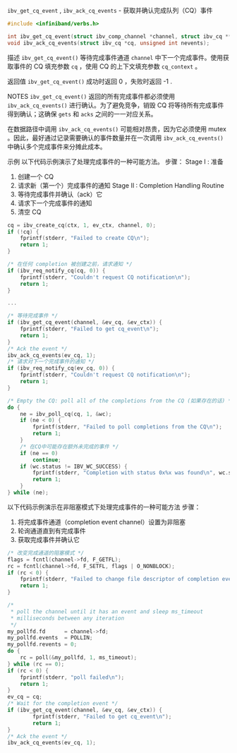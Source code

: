 `ibv_get_cq_event` , `ibv_ack_cq_events` - 获取并确认完成队列（CQ）事件

```c
#include <infiniband/verbs.h>

int ibv_get_cq_event(struct ibv_comp_channel *channel, struct ibv_cq **cq, void **cq_context);
void ibv_ack_cq_events(struct ibv_cq *cq, unsigned int nevents);
```

描述
`ibv_get_cq_event()` 等待完成事件通道 `channel` 中下一个完成事件。使用获取事件的 CQ 填充参数 `cq` ，使用 CQ 的上下文填充参数 `cq_context` 。

返回值
`ibv_get_cq_event()` 成功时返回 0 ，失败时返回 -1 .

NOTES
`ibv_get_cq_event()` 返回的所有完成事件都必须使用 `ibv_ack_cq_events()` 进行确认。为了避免竞争，销毁 CQ 将等待所有完成事件得到确认；这确保 `gets` 和 `acks` 之间的一一对应关系。

在数据路径中调用 `ibv_ack_cq_events()` 可能相对昂贵，因为它必须使用 mutex 。因此，最好通过记录需要确认的事件数量并在一次调用 `ibv_ack_cq_events()` 中确认多个完成事件来分摊此成本。

示例
以下代码示例演示了处理完成事件的一种可能方法。
步骤：
Stage I : 准备
1. 创建一个 CQ
2. 请求新（第一个）完成事件的通知
Stage II : Completion Handling Routine
3. 等待完成事件并确认（ack）它
4. 请求下一个完成事件的通知
5. 清空 CQ

```c
cq = ibv_create_cq(ctx, 1, ev_ctx, channel, 0);
if (!cq) {
    fprintf(stderr, "Failed to create CQ\n");
    return 1;
}

/* 在任何 completion 被创建之前，请求通知 */
if (ibv_req_notify_cq(cq, 0)) {
    fprintf(stderr, "Couldn't request CQ notification\n");
    return 1;
}

...

/* 等待完成事件 */
if (ibv_get_cq_event(channel, &ev_cq, &ev_ctx)) {
    fprintf(stderr, "Failed to get cq_event\n");
    return 1;
}
/* Ack the event */
ibv_ack_cq_events(ev_cq, 1);
/* 请求对下一个完成事件的通知 */
if (ibv_req_notify_cq(ev_cq, 0)) {
    fprintf(stderr, "Couldn't request CQ notification\n");
    return 1;
}

/* Empty the CQ: poll all of the completions from the CQ (如果存在的话) */
do {
    ne = ibv_poll_cq(cq, 1, &wc);
    if (ne < 0) {
        fprintf(stderr, "Failed to poll completions from the CQ\n");
        return 1;
    }
    /* 在CQ中可能存在额外未完成的事件 */
    if (ne == 0)
        continue;
    if (wc.status != IBV_WC_SUCCESS) {
        fprintf(stderr, "Completion with status 0x%x was found\n", wc.status);
        return 1;
    }
} while (ne);
```

以下代码示例演示在非阻塞模式下处理完成事件的一种可能方法
步骤：
1. 将完成事件通道（completion event channel）设置为非阻塞
2. 轮询通道直到有完成事件
3. 获取完成事件并确认它
```c
/* 改变完成通道的阻塞模式 */
flags = fcntl(channel->fd, F_GETFL);
rc = fcntl(channel->fd, F_SETFL, flags | O_NONBLOCK);
if (rc < 0) {
    fprintf(stderr, "Failed to change file descriptor of completion event channel\n");
    return 1;
}

/*
 * poll the channel until it has an event and sleep ms_timeout
 * milliseconds between any iteration
 */
my_pollfd.fd      = channel->fd;
my_pollfd.events  = POLLIN;
my_pollfd.revents = 0;
do {
	rc = poll(&my_pollfd, 1, ms_timeout);
} while (rc == 0);
if (rc < 0) {
	fprintf(stderr, "poll failed\n");
	return 1;
}
ev_cq = cq;
/* Wait for the completion event */
if (ibv_get_cq_event(channel, &ev_cq, &ev_ctx)) {
        fprintf(stderr, "Failed to get cq_event\n");
        return 1;
}
/* Ack the event */
ibv_ack_cq_events(ev_cq, 1);
```